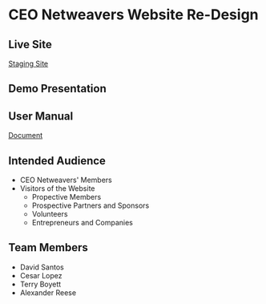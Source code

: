 # CEO Netweavers Website Re-Design

## Live Site
[Staging Site](https://ksu-teama.ceonetweavers.org/)

## Demo Presentation 

## User Manual
[Document](https://github.com/crlspe/capstone/blob/main/docs/user_guide.pdf)

## Intended Audience
- CEO Netweavers' Members 
- Visitors of the Website
  - Propective Members
  - Prospective Partners and Sponsors 
  - Volunteers
  - Entrepreneurs and Companies 

## Team Members 
- David Santos
- Cesar Lopez 
- Terry Boyett
- Alexander Reese

